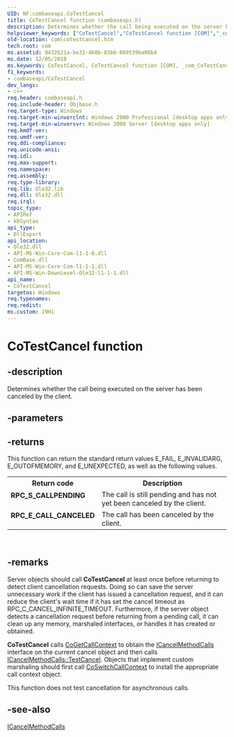 ```yaml
---
UID: NF:combaseapi.CoTestCancel
title: CoTestCancel function (combaseapi.h)
description: Determines whether the call being executed on the server has been canceled by the client.
helpviewer_keywords: ["CoTestCancel","CoTestCancel function [COM]","_com_CoTestCancel","com.cotestcancel","combaseapi/CoTestCancel"]
old-location: com\cotestcancel.htm
tech.root: com
ms.assetid: 9432621a-be31-4b8b-83b6-069539ba06b4
ms.date: 12/05/2018
ms.keywords: CoTestCancel, CoTestCancel function [COM], _com_CoTestCancel, com.cotestcancel, combaseapi/CoTestCancel
f1_keywords:
- combaseapi/CoTestCancel
dev_langs:
- c++
req.header: combaseapi.h
req.include-header: Objbase.h
req.target-type: Windows
req.target-min-winverclnt: Windows 2000 Professional [desktop apps only]
req.target-min-winversvr: Windows 2000 Server [desktop apps only]
req.kmdf-ver: 
req.umdf-ver: 
req.ddi-compliance: 
req.unicode-ansi: 
req.idl: 
req.max-support: 
req.namespace: 
req.assembly: 
req.type-library: 
req.lib: Ole32.lib
req.dll: Ole32.dll
req.irql: 
topic_type:
- APIRef
- kbSyntax
api_type:
- DllExport
api_location:
- Ole32.dll
- API-MS-Win-Core-Com-l1-1-0.dll
- ComBase.dll
- API-MS-Win-Core-Com-l1-1-1.dll
- API-MS-Win-DownLevel-Ole32-l1-1-1.dll
api_name:
- CoTestCancel
targetos: Windows
req.typenames: 
req.redist: 
ms.custom: 19H1
---
```


# CoTestCancel function


## -description


Determines whether the call being executed on the server has been canceled by the client.


## -parameters






## -returns



This function can return the standard return values E_FAIL, E_INVALIDARG, E_OUTOFMEMORY, and E_UNEXPECTED, as well as the following values.

<table>
<tr>
<th>Return code</th>
<th>Description</th>
</tr>
<tr>
<td width="40%">
<dl>
<dt><b>RPC_S_CALLPENDING</b></dt>
</dl>
</td>
<td width="60%">
The call is still pending and has not yet been canceled by the client.

</td>
</tr>
<tr>
<td width="40%">
<dl>
<dt><b>RPC_E_CALL_CANCELED</b></dt>
</dl>
</td>
<td width="60%">
The call has been canceled by the client.

</td>
</tr>
</table>
 




## -remarks



Server objects should call <b>CoTestCancel</b> at least once before returning to detect client cancellation requests. Doing so can save the server unnecessary work if the client has issued a cancellation request, and it can reduce the client's wait time if it has set the cancel timeout as RPC_C_CANCEL_INFINITE_TIMEOUT. Furthermore, if the server object detects a cancellation request before returning from a pending call, it can clean up any memory, marshaled interfaces, or handles it has created or obtained. 

<b>CoTestCancel</b> calls <a href="https://docs.microsoft.com/windows/desktop/api/combaseapi/nf-combaseapi-cogetcallcontext">CoGetCallContext</a> to obtain the <a href="https://docs.microsoft.com/windows/desktop/api/objidl/nn-objidl-icancelmethodcalls">ICancelMethodCalls</a> interface on the current cancel object and then calls <a href="https://docs.microsoft.com/windows/desktop/api/objidl/nf-objidl-icancelmethodcalls-testcancel">ICancelMethodCalls::TestCancel</a>. Objects that implement custom marshaling should first call <a href="https://docs.microsoft.com/windows/desktop/api/combaseapi/nf-combaseapi-coswitchcallcontext">CoSwitchCallContext</a> to install the appropriate call context object.

This function does not test cancellation for asynchronous calls.




## -see-also




<a href="https://docs.microsoft.com/windows/desktop/api/objidl/nn-objidl-icancelmethodcalls">ICancelMethodCalls</a>
 

 

